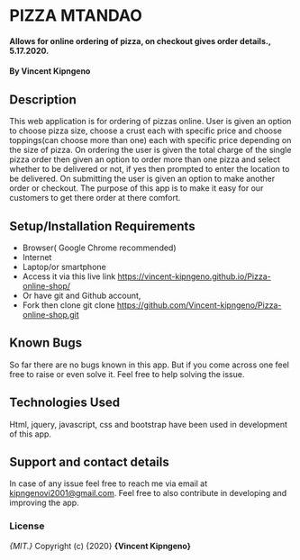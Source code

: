# PIZZA MTANDAO
#### Allows for online ordering of pizza, on checkout gives order details., 5.17.2020.
#### By **Vincent Kipngeno**
## Description
This web application is for ordering of pizzas online. User is given an option to choose pizza size, choose a crust each with specific price and choose toppings(can choose more than one) each with specific price depending on the size of pizza. On ordering the user is given the total charge of the single pizza order then given an option to order more than one pizza and select whether to be delivered or not, if yes then prompted to enter the location to be delivered. On submitting the user is given an option to make another order or checkout. The purpose of this app is to make it easy for our customers to get there order at there comfort.
## Setup/Installation Requirements
* Browser( Google Chrome recommended)
* Internet
* Laptop/or smartphone
* Access it via this live link  https://vincent-kipngeno.github.io/Pizza-online-shop/
* Or have git and Github account,
* Fork then clone git clone https://github.com/Vincent-kipngeno/Pizza-online-shop.git
## Known Bugs
So far there are no bugs known in this app. But if you come across one feel free to raise or even solve it.
  Feel free to help solving the issue.
## Technologies Used
Html, jquery, javascript, css and bootstrap have been used in development of this app.
## Support and contact details
In case of any issue feel free to reach me via email at kipngenovi2001@gmail.com. Feel free to also contribute in developing and improving the app.
### License
*{MIT.}*
Copyright (c) {2020} **{Vincent Kipngeno}**
